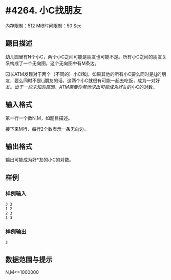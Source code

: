 # #4264. 小C找朋友

内存限制：512 MiB时间限制：50 Sec

## 题目描述

幼儿园里有N个小C，两个小C之间可能是朋友也可能不是。所有小C之间的朋友关系构成了一个无向图，这个无向图中有M条边。

园长ATM发现对于两个（不同的）小Ci和j，如果其他的所有小C要么同时是i,j的朋友，要么同时不是i,j朋友的话，这两个小C就很有可能一起去吃饭，成为一对好*友。出于一些未知的原因，ATM需要你帮他求出可能成为好*友的小C的对数。

## 输入格式

第一行一个数N,M，如题目描述。

接下来M行，每行2个数表示一条无向边。

## 输出格式

输出可能成为好*友的小C的对数。

## 样例

### 样例输入

    
    3 3
    1 2
    2 3
    1 3
    

### 样例输出

    
    3
    

## 数据范围与提示

N,M<=1000000
